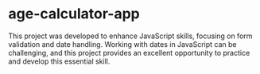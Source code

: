 # age-calculator-app
 This project was developed to enhance JavaScript skills, focusing on form validation and date handling. Working with dates in JavaScript can be challenging, and this project provides an excellent opportunity to practice and develop this essential skill.
